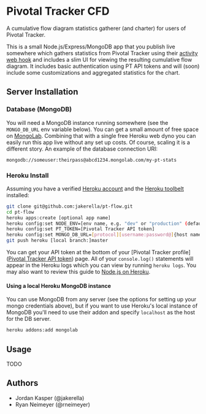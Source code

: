 Pivotal Tracker CFD
=======

A cumulative flow diagram statistics gatherer (and charter) for users of Pivotal Tracker.

This is a small Node.js/Express/MongoDB app that you publish live somewhere which gathers statistics from Pivotal Tracker using their [activity web hook](https://www.pivotaltracker.com/help/integrations#activity_web_hook) and includes a slim UI for viewing the resulting cumulative flow diagram. It includes basic authentication using PT API tokens and will (soon) include some customizations and aggregated statistics for the chart.

## Server Installation

### Database (MongoDB)

You will need a MongoDB instance running somewhere (see the `MONGO_DB_URL` env variable below). You can get a small amount of free space on [MongoLab](https://mongolab.com). Combining that with a single free Heroku web dyno you can easily run this app live without any set up costs. Of course, scaling it is a different story. An example of the database connection URI:
```
mongodb://someuser:theirpass@abcd1234.mongolab.com/my-pt-stats
```

### Heroku Install

Assuming you have a verified [Heroku account](http://www.heroku.com/) and the [Heroku toolbelt](https://toolbelt.herokuapp.com/) installed:

```sh
git clone git@github.com:jakerella/pt-flow.git
cd pt-flow
heroku apps:create [optional app name]
heroku config:set NODE_ENV=[env name, e.g. "dev" or "production" (defaults to "production", use "dev" to enable expanded error reporting and the testing page for web hooks)]
heroku config:set PT_TOKEN=[Pivotal Tracker API token]
heroku config:set MONGO_DB_URL=[protocol][username:password@]{host name}[:port]{/database}
git push heroku [local branch:]master
```

You can get your API token at the bottom of your [Pivotal Tracker profile]([Pivotal Tracker API token](https://www.pivotaltracker.com/profile)) page. All of your `console.log()` statements will appear in the Heroku logs which you can view by running `heroku logs`. You may also want to review this guide to [Node.js on Heroku](https://devcenter.heroku.com/articles/nodejs).

#### Using a local Heroku MongoDB instance

You can use MongoDB from any server (see the options for setting up your mongo credentials above), but if you want to use Heroku's local instance of MongoDB you'll need to use their addon and specify `localhost` as the host for the DB server.
```sh
heroku addons:add mongolab
```

## Usage

TODO


## Authors

* Jordan Kasper (@jakerella)
* Ryan Neimeyer (@rneimeyer)
